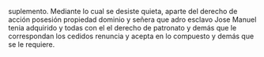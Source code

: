 suplemento. Mediante lo cual se desiste quieta, aparte del derecho de acción posesión propiedad dominio y señera que adro esclavo Jose Manuel tenia adquirido y todas con el el derecho de patronato y demás que le correspondan los cedidos renuncia y acepta en lo compuesto y demás que se le requiere.